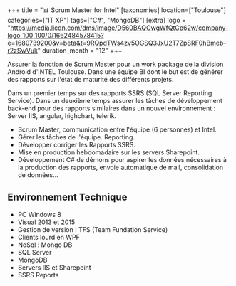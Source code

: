 +++
title = "📊 Scrum Master for Intel"
[taxonomies]
location=["Toulouse"]
categories=["IT XP"]
tags=["C#", "MongoDB"]
[extra]
logo = "https://media.licdn.com/dms/image/D560BAQGwgWfQtCp62w/company-logo_100_100/0/1662484578415?e=1680739200&v=beta&t=9RQpdTWs4zv5OGSQ3JxU2T7ZpSRF0hBmeb-r2zSwVuk"
duration_month = "12"
+++

Assurer la fonction de Scrum Master pour un work package de la division Android d'INTEL Toulouse. Dans une équipe BI dont le but est de générer des rapports sur l'état de maturité des différents projets.

<!-- more -->

Dans un premier temps sur des rapports SSRS (SQL Server Reporting Service). Dans un deuxième temps assurer les tâches de développement back-end pour des rapports similaires dans un nouvel environnement : Server IIS, angular, highchart, telerik.

- Scrum Master, communication entre l'équipe (6 personnes) et Intel.
- Gérer les tâches de l'équipe. Reporting.
- Développer corriger les Rapports SSRS.
- Mise en production hebdomadaire sur les servers Sharepoint.
- Développement C# de démons pour aspirer les données nécessaires à la production des rapports, envoie automatique de mail, consolidation de données...

## Environnement Technique

- PC Windows 8
- Visual 2013 et 2015
- Gestion de version : TFS (Team Fundation Service)
- Clients lourd en WPF
- NoSql : Mongo DB
- SQL Server
- MongoDB
- Servers IIS et Sharepoint
- SSRS Reports
